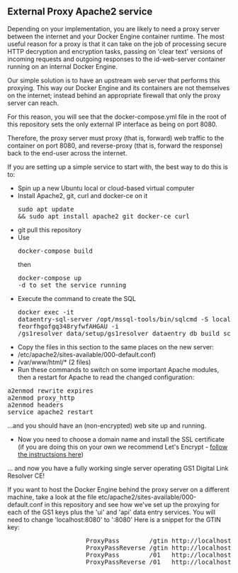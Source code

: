 ## External Proxy Apache2 service
Depending on your implementation, you are likely to need a proxy server between the internet and your Docker Engine 
container runtime. The most useful reason for a proxy is that it can take on the job of processing secure HTTP
decryption and encryption tasks, passing on 'clear text' versions of incoming requests and outgoing responses to the
id-web-server container running on an internal Docker Engine.

Our simple solution is to have an upstream web server that performs this proxying. This way our Docker Engine and
its containers are not themselves on the internet; instead behind an appropriate firewall that only the proxy server
can reach.

For this reason, you will see that the docker-compose.yml file in the root of this repository sets the only external
IP interface as being on port 8080.

Therefore, the proxy server must proxy (that is, forward) web traffic to the container on port 8080, and reverse-proxy
(that is, forward the response) back to the end-user across the internet.

If you are setting up a simple service to start with, the best way to do this is to:
* Spin up a new Ubuntu local or cloud-based virtual computer
* Install Apache2, git, curl and docker-ce on it<pre>sudo apt update && sudo apt install apache2 git docker-ce curl</pre>
* git pull this repository
* Use <pre>docker-compose build</pre> then <pre>docker-compose up -d</a> to set the service running
* Execute the command to create the SQL <pre>docker exec -it  dataentry-sql-server  /opt/mssql-tools/bin/sqlcmd -S localhost -U sa -P feorfhgofgq348ryfwfAHGAU -i  /gs1resolver_data/setup/gs1resolver_dataentry_db_build_script.sql</pre>
* Copy the files in this section to the same places on the new server:
* /etc/apache2/sites-available/000-default.conf)
* /var/www/html/* (2 files)
* Run these commands to switch on some important Apache modules, then a restart for Apache to read the changed configuration:
<pre>
a2enmod rewrite expires
a2enmod proxy_http
a2enmod headers
service apache2 restart
</pre> 
...and you should have an (non-encrypted) web site up and running.
* Now you need to choose a domain name and install the SSL certificate (if you are doing this on your own we recommend Let's Encrypt - <a href="https://letsencrypt.org/">follow the instructsions here</a>)

... and now you have a fully working single server operating GS1 Digital Link Resolver CE!

If you want to host the Docker Engine behind the proxy server on a different machine, take a look
at the file etc/apache2/sites-available/000-default.conf in this repository and see how we've set up the proxying for each of the GS1 keys
plus the 'ui' and 'api' data entry services. You will need to change 'localhost:8080' to '<internal serverr IP address>:8080'
Here is a snippet for the GTIN key:
<pre>
                     ProxyPass        /gtin http://localhost:8080/gtin
                     ProxyPassReverse /gtin http://localhost:8080/gtin
                     ProxyPass        /01   http://localhost:8080/01
                     ProxyPassReverse /01   http://localhost:8080/01
 </pre>
